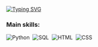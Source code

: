 [![Typing SVG](https://readme-typing-svg.herokuapp.com?font=Fira+Code&pause=1000&center=falso&vCenter=falso&multiline=true&repeat=verdadeiro&random=falso&width=435&lines=Bem+vindo+ao+meu+GitHub;Meu+nome+%C3%A9+P%C3%A9ricles%2Ctenho+38+anos.;Cientista+de+Dados)](https://git.io/typing-svg)

### Main skills:
![Python](https://img.shields.io/badge/Python-3776AB?style=for-the-badge&logo=python&logoColor=white)&nbsp;
![SQL](https://img.shields.io/badge/-SQL-0D1117?style=for-the-badge&logo=sql&labelColor=DodgerBlue)&nbsp;
![HTML](https://img.shields.io/badge/HTML-239120?style=for-the-badge&logo=html5&logoColor=orange)&nbsp;
![CSS](https://img.shields.io/badge/CSS-239120?&style=for-the-badge&logo=css3&logoColor=blue)&nbsp;
